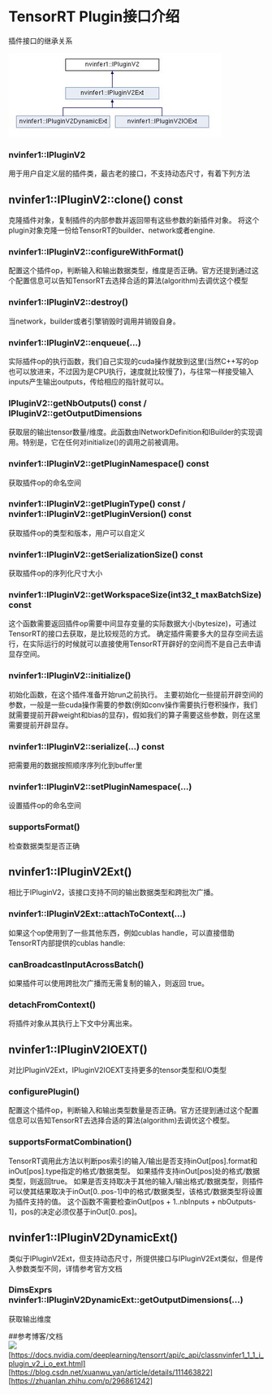 # TensorRT Plugin接口介绍
插件接口的继承关系

![](https://github.com/zhangcheng828/TensorRT-Plugin/blob/main/plugin/plugin.jpg)
### nvinfer1::IPluginV2 
用于用户自定义层的插件类，最古老的接口，不支持动态尺寸，有着下列方法

## nvinfer1::IPluginV2::clone() const
克隆插件对象，复制插件的内部参数并返回带有这些参数的新插件对象。
将这个plugin对象克隆一份给TensorRT的builder、network或者engine.

### nvinfer1::IPluginV2::configureWithFormat()
配置这个插件op，判断输入和输出数据类型，维度是否正确。官方还提到通过这个配置信息可以告知TensorRT去选择合适的算法(algorithm)去调优这个模型

### nvinfer1::IPluginV2::destroy()
当network，builder或者引擎销毁时调用并销毁自身。

### nvinfer1::IPluginV2::enqueue(...)
实际插件op的执行函数，我们自己实现的cuda操作就放到这里(当然C++写的op也可以放进来，不过因为是CPU执行，速度就比较慢了)，与往常一样接受输入inputs产生输出outputs，传给相应的指针就可以。

### IPluginV2::getNbOutputs() const  /   IPluginV2::getOutputDimensions
获取层的输出tensor数量/维度。此函数由INetworkDefinition和IBuilder的实现调用。特别是，它在任何对initialize()的调用之前被调用。

### nvinfer1::IPluginV2::getPluginNamespace() const
获取插件op的命名空间

### nvinfer1::IPluginV2::getPluginType() const / nvinfer1::IPluginV2::getPluginVersion() const
获取插件op的类型和版本，用户可以自定义

### nvinfer1::IPluginV2::getSerializationSize()	const
获取插件op的序列化尺寸大小

### nvinfer1::IPluginV2::getWorkspaceSize(int32_t maxBatchSize)	const
这个函数需要返回插件op需要中间显存变量的实际数据大小(bytesize)，可通过TensorRT的接口去获取，是比较规范的方式。
确定插件需要多大的显存空间去运行，在实际运行的时候就可以直接使用TensorRT开辟好的空间而不是自己去申请显存空间。

### nvinfer1::IPluginV2::initialize()
初始化函数，在这个插件准备开始run之前执行。
主要初始化一些提前开辟空间的参数，一般是一些cuda操作需要的参数(例如conv操作需要执行卷积操作，我们就需要提前开辟weight和bias的显存)，假如我们的算子需要这些参数，则在这里需要提前开辟显存。

### nvinfer1::IPluginV2::serialize(...)	const
把需要用的数据按照顺序序列化到buffer里

### nvinfer1::IPluginV2::setPluginNamespace(...)
设置插件op的命名空间

### supportsFormat()
检查数据类型是否正确

## nvinfer1::IPluginV2Ext()
相比于IPluginV2，该接口支持不同的输出数据类型和跨批次广播。

### nvinfer1::IPluginV2Ext::attachToContext(...)
如果这个op使用到了一些其他东西，例如cublas handle，可以直接借助TensorRT内部提供的cublas handle:

### canBroadcastInputAcrossBatch()
如果插件可以使用跨批次广播而无需复制的输入，则返回 true。

### detachFromContext()
将插件对象从其执行上下文中分离出来。

## nvinfer1::IPluginV2IOEXT()
对比IPluginV2Ext，IPluginV2IOEXT支持更多的tensor类型和I/O类型

### configurePlugin()
配置这个插件op，判断输入和输出类型数量是否正确。官方还提到通过这个配置信息可以告知TensorRT去选择合适的算法(algorithm)去调优这个模型。

### supportsFormatCombination()
TensorRT调用此方法以判断pos索引的输入/输出是否支持inOut[pos].format和inOut[pos].type指定的格式/数据类型。
如果插件支持inOut[pos]处的格式/数据类型，则返回true。 如果是否支持取决于其他的输入/输出格式/数据类型，则插件可以使其结果取决于inOut[0..pos-1]中的格式/数据类型，该格式/数据类型将设置为插件支持的值。 这个函数不需要检查inOut[pos + 1..nbInputs + nbOutputs-1]，pos的决定必须仅基于inOut[0..pos]。

## nvinfer1::IPluginV2DynamicExt()
类似于IPluginV2Ext，但支持动态尺寸，所提供接口与IPluginV2Ext类似，但是传入参数类型不同，详情参考官方文档

### DimsExprs nvinfer1::IPluginV2DynamicExt::getOutputDimensions(...)
获取输出维度

##参考博客/文档
<br>![](https://zhuanlan.zhihu.com/p/297002406)
<br>[https://docs.nvidia.com/deeplearning/tensorrt/api/c_api/classnvinfer1_1_1_i_plugin_v2_i_o_ext.html]
<br>[https://blog.csdn.net/xuanwu_yan/article/details/111463822]
<br>[https://zhuanlan.zhihu.com/p/296861242]
